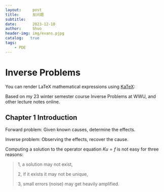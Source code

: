 ```yaml
---
layout:     post
title:      反问题
subtitle:   
date:       2023-12-10
author:     Shuo
header-img: img/evans.pjpg
catalog:   true
tags:
    - PDE
---
```


# Inverse Problems

You can render LaTeX mathematical expressions using [KaTeX](https://khan.github.io/KaTeX/):

Based on my 23 winter semester course Inverse Problems at WWU, and other lecture notes online. 

## Chapter 1 Introduction

Forward problem: Given known causes, determine the effects. 

Inverse problem: Observing the effects, recover the cause. 

Computing a solution to the operator equation $Ku=f$ is not easy for three reasons: 

> 1, a solution may not exist,
> 
> 2, if it exists it may not be unique,
> 
> 3, small errors (noise) may get heavily amplified. 



